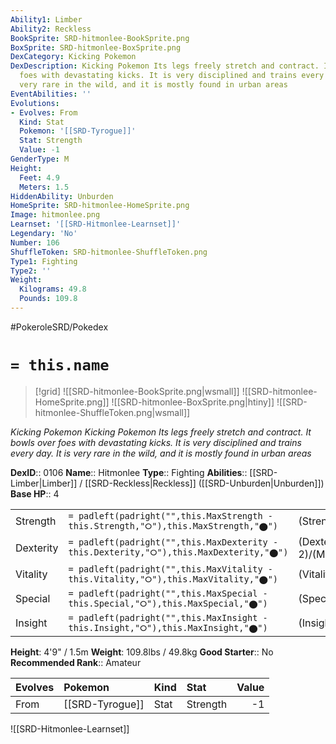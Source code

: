 ```yaml
---
Ability1: Limber
Ability2: Reckless
BookSprite: SRD-hitmonlee-BookSprite.png
BoxSprite: SRD-hitmonlee-BoxSprite.png
DexCategory: Kicking Pokemon
DexDescription: Kicking Pokemon Its legs freely stretch and contract. It bowls over
  foes with devastating kicks. It is very disciplined and trains every day. It is
  very rare in the wild, and it is mostly found in urban areas
EventAbilities: ''
Evolutions:
- Evolves: From
  Kind: Stat
  Pokemon: '[[SRD-Tyrogue]]'
  Stat: Strength
  Value: -1
GenderType: M
Height:
  Feet: 4.9
  Meters: 1.5
HiddenAbility: Unburden
HomeSprite: SRD-hitmonlee-HomeSprite.png
Image: hitmonlee.png
Learnset: '[[SRD-Hitmonlee-Learnset]]'
Legendary: 'No'
Number: 106
ShuffleToken: SRD-hitmonlee-ShuffleToken.png
Type1: Fighting
Type2: ''
Weight:
  Kilograms: 49.8
  Pounds: 109.8
---
```


#PokeroleSRD/Pokedex

# `= this.name`

> [!grid]
> ![[SRD-hitmonlee-BookSprite.png|wsmall]]
> ![[SRD-hitmonlee-HomeSprite.png]]
> ![[SRD-hitmonlee-BoxSprite.png|htiny]]
> ![[SRD-hitmonlee-ShuffleToken.png|wsmall]]


*Kicking Pokemon*
*Kicking Pokemon Its legs freely stretch and contract. It bowls over foes with devastating kicks. It is very disciplined and trains every day. It is very rare in the wild, and it is mostly found in urban areas*

**DexID**:: 0106
**Name**:: Hitmonlee
**Type**:: Fighting
**Abilities**:: [[SRD-Limber|Limber]] / [[SRD-Reckless|Reckless]] ([[SRD-Unburden|Unburden]])
**Base HP**:: 4

|           |                                                                                        |                                          |
| --------- | -------------------------------------------------------------------------------------- | ---------------------------------------- |
| Strength  | `= padleft(padright("",this.MaxStrength - this.Strength,"⭘"),this.MaxStrength,"⬤")`    | (Strength::3)/(MaxStrength::7)   |
| Dexterity | `= padleft(padright("",this.MaxDexterity - this.Dexterity,"⭘"),this.MaxDexterity,"⬤")` | (Dexterity:: 2)/(MaxDexterity::5) |
| Vitality  | `= padleft(padright("",this.MaxVitality - this.Vitality,"⭘"),this.MaxVitality,"⬤")`    | (Vitality::2)/(MaxVitality::4)   |
| Special   | `= padleft(padright("",this.MaxSpecial - this.Special,"⭘"),this.MaxSpecial,"⬤")`       | (Special::1)/(MaxSpecial::3)     |
| Insight   | `= padleft(padright("",this.MaxInsight - this.Insight,"⭘"),this.MaxInsight,"⬤")`       | (Insight::3)/(MaxInsight::6)     |

**Height**: 4'9" / 1.5m
**Weight**: 109.8lbs / 49.8kg
**Good Starter**:: No
**Recommended Rank**:: Amateur

| Evolves   | Pokemon         | Kind   | Stat     |   Value |
|:----------|:----------------|:-------|:---------|--------:|
| From      | [[SRD-Tyrogue]] | Stat   | Strength |      -1 |

![[SRD-Hitmonlee-Learnset]]